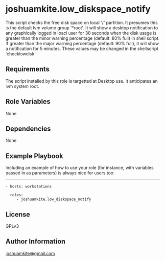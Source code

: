 joshuamkite.low_diskspace_notify
=========

This script checks the free disk space on local '/' partition. It presumes this is the default lvm volume group '*root'. It will show a desktop notification to any graphically logged in loacl user  for 30 seconds when the disk usage is greater than the minor warning percentage (default: 80% full) in shell script. If greater than the major warning percentage (default: 90% full), it will show a notification for 5 minutes. These values may be changed in the shellscript 'checklowdisk'

Requirements
------------

The script installed by this role is targetted at Desktop use. It anticipates an lvm system root.

Role Variables
--------------

None

Dependencies
------------

None

Example Playbook
----------------

Including an example of how to use your role (for instance, with variables passed in as parameters) is always nice for users too:

---
    - hosts: workstations
    
      roles:
         - joshuamkite.low_diskspace_notify
         
License
-------

GPLv3

Author Information
------------------

joshuamkite@gmail.com
